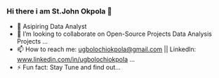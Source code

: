 ### Hi there i am St.John Okpola 👋
- 🔭 Asipiring Data Analyst 
- 🤝 I’m looking to collaborate on Open-Source Projects Data Analysis Projects ...
- 📫 How to reach me: ugbolochiokpola@gmail.com || Linkedln: www.linkedin.com/in/ugbolochiokpola  ...
- ⚡ Fun fact: Stay Tune and find out... 
